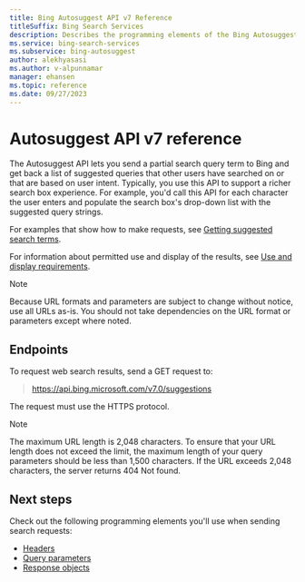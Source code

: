 ```yaml
---
title: Bing Autosuggest API v7 Reference
titleSuffix: Bing Search Services
description: Describes the programming elements of the Bing Autosuggest API.
ms.service: bing-search-services
ms.subservice: bing-autosuggest
author: alekhyasasi
ms.author: v-alpunnamar
manager: ehansen
ms.topic: reference
ms.date: 09/27/2023
---
```


# Autosuggest API v7 reference

The Autosuggest API lets you send a partial search query term to Bing and get back a list of suggested queries that other users have searched on or that are based on user intent. Typically, you use this API to support a richer search box experience. For example, you'd call this API for each character the user enters and populate the search box's drop-down list with the suggested query strings.  

For examples that show how to make requests, see [Getting suggested search terms](../overview.md).
  
For information about permitted use and display of the results, see [Use and display requirements](../../bing-web-search/use-display-requirements.md).

> [!NOTE]
> Because URL formats and parameters are subject to change without notice, use all URLs as-is. You should not take dependencies on the URL format or parameters except where noted.
  
## Endpoints

To request web search results, send a GET request to:  
  
> <https://api.bing.microsoft.com/v7.0/suggestions>

The request must use the HTTPS protocol.

> [!NOTE]
> The maximum URL length is 2,048 characters. To ensure that your URL length does not exceed the limit, the maximum length of your query parameters should be less than 1,500 characters. If the URL exceeds 2,048 characters, the server returns 404 Not found.  
  
## Next steps

Check out the following programming elements you'll use when sending search requests:

- [Headers](headers.md)
- [Query parameters](query-parameters.md)
- [Response objects](response-objects.md)
